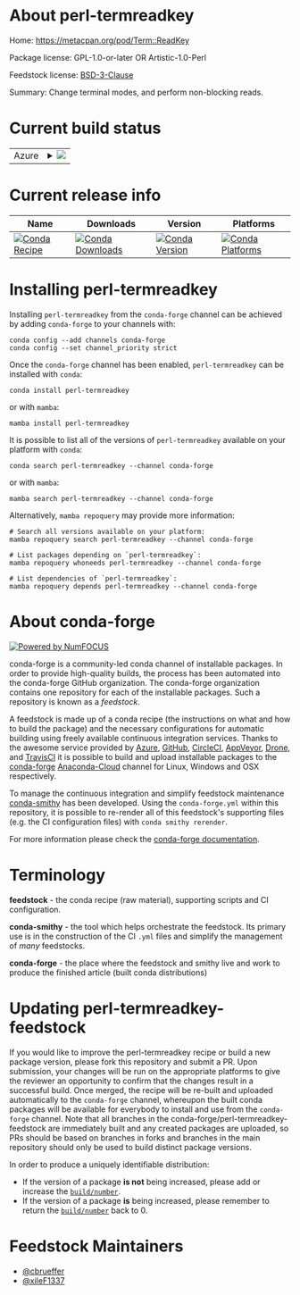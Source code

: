 About perl-termreadkey
======================

Home: https://metacpan.org/pod/Term::ReadKey

Package license: GPL-1.0-or-later OR Artistic-1.0-Perl

Feedstock license: [BSD-3-Clause](https://github.com/conda-forge/perl-termreadkey-feedstock/blob/main/LICENSE.txt)

Summary: Change terminal modes, and perform non-blocking reads.

Current build status
====================


<table>
    
  <tr>
    <td>Azure</td>
    <td>
      <details>
        <summary>
          <a href="https://dev.azure.com/conda-forge/feedstock-builds/_build/latest?definitionId=17972&branchName=main">
            <img src="https://dev.azure.com/conda-forge/feedstock-builds/_apis/build/status/perl-termreadkey-feedstock?branchName=main">
          </a>
        </summary>
        <table>
          <thead><tr><th>Variant</th><th>Status</th></tr></thead>
          <tbody><tr>
              <td>linux_64</td>
              <td>
                <a href="https://dev.azure.com/conda-forge/feedstock-builds/_build/latest?definitionId=17972&branchName=main">
                  <img src="https://dev.azure.com/conda-forge/feedstock-builds/_apis/build/status/perl-termreadkey-feedstock?branchName=main&jobName=linux&configuration=linux%20linux_64_" alt="variant">
                </a>
              </td>
            </tr><tr>
              <td>osx_64</td>
              <td>
                <a href="https://dev.azure.com/conda-forge/feedstock-builds/_build/latest?definitionId=17972&branchName=main">
                  <img src="https://dev.azure.com/conda-forge/feedstock-builds/_apis/build/status/perl-termreadkey-feedstock?branchName=main&jobName=osx&configuration=osx%20osx_64_" alt="variant">
                </a>
              </td>
            </tr>
          </tbody>
        </table>
      </details>
    </td>
  </tr>
</table>

Current release info
====================

| Name | Downloads | Version | Platforms |
| --- | --- | --- | --- |
| [![Conda Recipe](https://img.shields.io/badge/recipe-perl--termreadkey-green.svg)](https://anaconda.org/conda-forge/perl-termreadkey) | [![Conda Downloads](https://img.shields.io/conda/dn/conda-forge/perl-termreadkey.svg)](https://anaconda.org/conda-forge/perl-termreadkey) | [![Conda Version](https://img.shields.io/conda/vn/conda-forge/perl-termreadkey.svg)](https://anaconda.org/conda-forge/perl-termreadkey) | [![Conda Platforms](https://img.shields.io/conda/pn/conda-forge/perl-termreadkey.svg)](https://anaconda.org/conda-forge/perl-termreadkey) |

Installing perl-termreadkey
===========================

Installing `perl-termreadkey` from the `conda-forge` channel can be achieved by adding `conda-forge` to your channels with:

```
conda config --add channels conda-forge
conda config --set channel_priority strict
```

Once the `conda-forge` channel has been enabled, `perl-termreadkey` can be installed with `conda`:

```
conda install perl-termreadkey
```

or with `mamba`:

```
mamba install perl-termreadkey
```

It is possible to list all of the versions of `perl-termreadkey` available on your platform with `conda`:

```
conda search perl-termreadkey --channel conda-forge
```

or with `mamba`:

```
mamba search perl-termreadkey --channel conda-forge
```

Alternatively, `mamba repoquery` may provide more information:

```
# Search all versions available on your platform:
mamba repoquery search perl-termreadkey --channel conda-forge

# List packages depending on `perl-termreadkey`:
mamba repoquery whoneeds perl-termreadkey --channel conda-forge

# List dependencies of `perl-termreadkey`:
mamba repoquery depends perl-termreadkey --channel conda-forge
```


About conda-forge
=================

[![Powered by
NumFOCUS](https://img.shields.io/badge/powered%20by-NumFOCUS-orange.svg?style=flat&colorA=E1523D&colorB=007D8A)](https://numfocus.org)

conda-forge is a community-led conda channel of installable packages.
In order to provide high-quality builds, the process has been automated into the
conda-forge GitHub organization. The conda-forge organization contains one repository
for each of the installable packages. Such a repository is known as a *feedstock*.

A feedstock is made up of a conda recipe (the instructions on what and how to build
the package) and the necessary configurations for automatic building using freely
available continuous integration services. Thanks to the awesome service provided by
[Azure](https://azure.microsoft.com/en-us/services/devops/), [GitHub](https://github.com/),
[CircleCI](https://circleci.com/), [AppVeyor](https://www.appveyor.com/),
[Drone](https://cloud.drone.io/welcome), and [TravisCI](https://travis-ci.com/)
it is possible to build and upload installable packages to the
[conda-forge](https://anaconda.org/conda-forge) [Anaconda-Cloud](https://anaconda.org/)
channel for Linux, Windows and OSX respectively.

To manage the continuous integration and simplify feedstock maintenance
[conda-smithy](https://github.com/conda-forge/conda-smithy) has been developed.
Using the ``conda-forge.yml`` within this repository, it is possible to re-render all of
this feedstock's supporting files (e.g. the CI configuration files) with ``conda smithy rerender``.

For more information please check the [conda-forge documentation](https://conda-forge.org/docs/).

Terminology
===========

**feedstock** - the conda recipe (raw material), supporting scripts and CI configuration.

**conda-smithy** - the tool which helps orchestrate the feedstock.
                   Its primary use is in the construction of the CI ``.yml`` files
                   and simplify the management of *many* feedstocks.

**conda-forge** - the place where the feedstock and smithy live and work to
                  produce the finished article (built conda distributions)


Updating perl-termreadkey-feedstock
===================================

If you would like to improve the perl-termreadkey recipe or build a new
package version, please fork this repository and submit a PR. Upon submission,
your changes will be run on the appropriate platforms to give the reviewer an
opportunity to confirm that the changes result in a successful build. Once
merged, the recipe will be re-built and uploaded automatically to the
`conda-forge` channel, whereupon the built conda packages will be available for
everybody to install and use from the `conda-forge` channel.
Note that all branches in the conda-forge/perl-termreadkey-feedstock are
immediately built and any created packages are uploaded, so PRs should be based
on branches in forks and branches in the main repository should only be used to
build distinct package versions.

In order to produce a uniquely identifiable distribution:
 * If the version of a package **is not** being increased, please add or increase
   the [``build/number``](https://docs.conda.io/projects/conda-build/en/latest/resources/define-metadata.html#build-number-and-string).
 * If the version of a package **is** being increased, please remember to return
   the [``build/number``](https://docs.conda.io/projects/conda-build/en/latest/resources/define-metadata.html#build-number-and-string)
   back to 0.

Feedstock Maintainers
=====================

* [@cbrueffer](https://github.com/cbrueffer/)
* [@xileF1337](https://github.com/xileF1337/)

